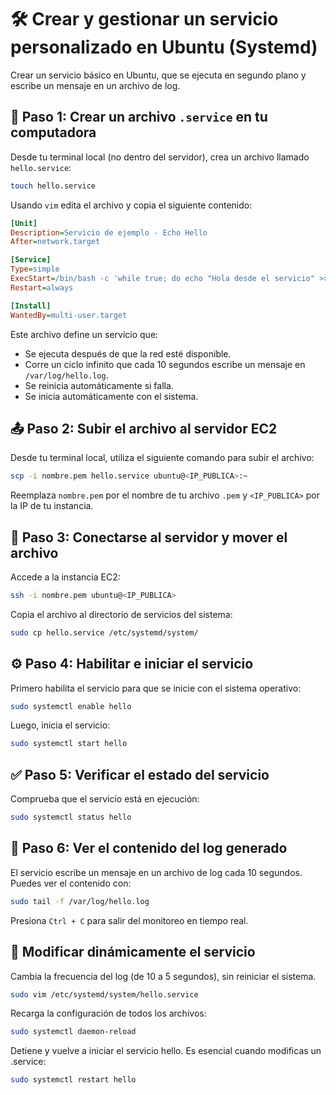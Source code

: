 # 🛠️ Crear y gestionar un servicio personalizado en Ubuntu (Systemd)

Crear un servicio básico en Ubuntu, que se ejecuta en segundo plano y escribe un mensaje en un archivo de log. 

## 📁 Paso 1: Crear un archivo `.service` en tu computadora

Desde tu terminal local (no dentro del servidor), crea un archivo llamado `hello.service`:

```bash
touch hello.service
```

Usando `vim` edita el archivo y copia el siguiente contenido:

```ini
[Unit]
Description=Servicio de ejemplo - Echo Hello
After=network.target

[Service]
Type=simple
ExecStart=/bin/bash -c 'while true; do echo "Hola desde el servicio" >> /var/log/hello.log; sleep 10; done'
Restart=always

[Install]
WantedBy=multi-user.target
```

Este archivo define un servicio que:
- Se ejecuta después de que la red esté disponible.
- Corre un ciclo infinito que cada 10 segundos escribe un mensaje en `/var/log/hello.log`.
- Se reinicia automáticamente si falla.
- Se inicia automáticamente con el sistema.

## 📤 Paso 2: Subir el archivo al servidor EC2

Desde tu terminal local, utiliza el siguiente comando para subir el archivo:

```bash
scp -i nombre.pem hello.service ubuntu@<IP_PUBLICA>:~
```

Reemplaza `nombre.pem` por el nombre de tu archivo `.pem` y `<IP_PUBLICA>` por la IP de tu instancia.

## 🔐 Paso 3: Conectarse al servidor y mover el archivo

Accede a la instancia EC2:

```bash
ssh -i nombre.pem ubuntu@<IP_PUBLICA>
```

Copia el archivo al directorio de servicios del sistema:

```bash
sudo cp hello.service /etc/systemd/system/
```

## ⚙️ Paso 4: Habilitar e iniciar el servicio

Primero habilita el servicio para que se inicie con el sistema operativo:

```bash
sudo systemctl enable hello
```

Luego, inicia el servicio:

```bash
sudo systemctl start hello
```

## ✅ Paso 5: Verificar el estado del servicio

Comprueba que el servicio está en ejecución:

```bash
sudo systemctl status hello
```

## 📄 Paso 6: Ver el contenido del log generado

El servicio escribe un mensaje en un archivo de log cada 10 segundos. Puedes ver el contenido con:

```bash
sudo tail -f /var/log/hello.log
```

Presiona `Ctrl + C` para salir del monitoreo en tiempo real.

## 🧪 Modificar dinámicamente el servicio

Cambia la frecuencia del log (de 10 a 5 segundos), sin reiniciar el sistema.

```bash
sudo vim /etc/systemd/system/hello.service
```

Recarga la configuración de todos los archivos:

```bash
sudo systemctl daemon-reload
```

Detiene y vuelve a iniciar el servicio hello. Es esencial cuando modificas un .service:

```bash
sudo systemctl restart hello
```

